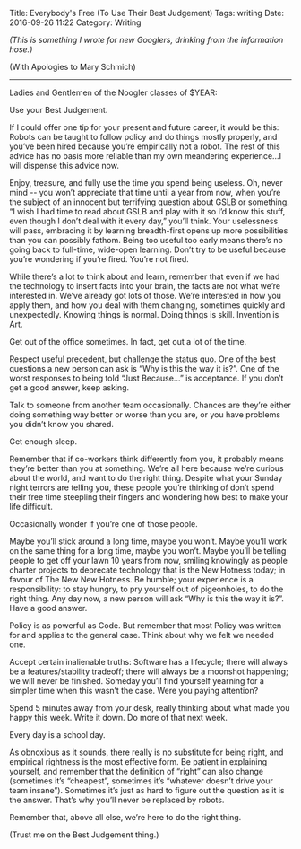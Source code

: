 Title: Everybody's Free (To Use Their Best Judgement)
Tags: writing
Date: 2016-09-26 11:22
Category: Writing
 
*(This is something I wrote for new Googlers, drinking from the information hose.)*

(With Apologies to Mary Schmich)

---

Ladies and Gentlemen of the Noogler classes of $YEAR:

Use your Best Judgement.

If I could offer one tip for your present and future career, it would be this: Robots can be taught to follow policy and do things mostly properly, and you’ve been hired because you’re empirically not a robot. The rest of this advice has no basis more reliable than my own meandering experience...I will dispense this advice now.

Enjoy, treasure, and fully use the time you spend being useless. Oh, never mind -- you won’t appreciate that time until a year from now, when you’re the subject of an innocent but terrifying question about GSLB or something. “I wish I had time to read about GSLB and play with it so I’d know this stuff, even though I don’t deal with it every day,” you’ll think. Your uselessness will pass, embracing it by learning breadth-first opens up more possibilities than you can possibly fathom. Being too useful too early means there’s no going back to full-time, wide-open learning. Don’t try to be useful because you’re wondering if you’re fired. You’re not fired.

While there’s a lot to think about and learn, remember that even if we had the technology to insert facts into your brain, the facts are not what we’re interested in. We’ve already got lots of those. We’re interested in how you apply them, and how you deal with them changing, sometimes quickly and unexpectedly. Knowing things is normal. Doing things is skill. Invention is Art.

Get out of the office sometimes. In fact, get out a lot of the time.

Respect useful precedent, but challenge the status quo. One of the best questions a new person can ask is “Why is this the way it is?”. One of the worst responses to being told “Just Because...” is acceptance. If you don’t get a good answer, keep asking.

Talk to someone from another team occasionally. Chances are they’re either doing something way better or worse than you are, or you have problems you didn’t know you shared.

Get enough sleep.

Remember that if co-workers think differently from you, it probably means they’re better than you at something. We’re all here because we’re curious about the world, and want to do the right thing. Despite what your Sunday night terrors are telling you, these people you’re thinking of don’t spend their free time steepling their fingers and wondering how best to make your life difficult.

Occasionally wonder if you’re one of those people.

Maybe you’ll stick around a long time, maybe you won’t. Maybe you’ll work on the same thing for a long time, maybe you won’t. Maybe you’ll be telling people to get off your lawn 10 years from now, smiling knowingly as people charter projects to deprecate technology that is the New Hotness today; in favour of The New New Hotness. Be humble; your experience is a responsibility: to stay hungry, to pry yourself out of pigeonholes, to do the right thing. Any day now, a new person will ask “Why is this the way it is?”. Have a good answer.

Policy is as powerful as Code. But remember that most Policy was written for and applies to the general case. Think about why we felt we needed one.

Accept certain inalienable truths: Software has a lifecycle; there will always be a features/stability tradeoff; there will always be a moonshot happening; we will never be finished. Someday you’ll find yourself yearning for a simpler time when this wasn’t the case. Were you paying attention?

Spend 5 minutes away from your desk, really thinking about what made you happy this week. Write it down. Do more of that next week.

Every day is a school day. 

As obnoxious as it sounds, there really is no substitute for being right, and empirical rightness is the most effective form. Be patient in explaining yourself, and remember that the definition of “right” can also change (sometimes it’s “cheapest”, sometimes it’s “whatever doesn’t drive your team insane”). Sometimes it’s just as hard to figure out the question as it is the answer. That’s why you’ll never be replaced by robots.

Remember that, above all else, we’re here to do the right thing. 

(Trust me on the Best Judgement thing.)

